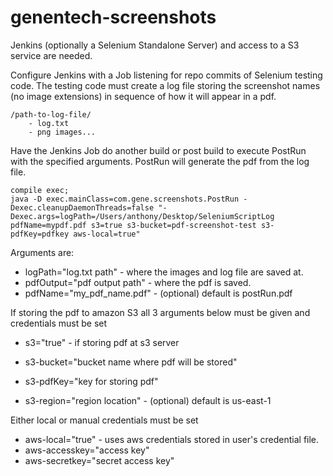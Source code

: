# genentech-screenshots

Jenkins (optionally a Selenium Standalone Server) and access to a S3 service are needed.

Configure Jenkins with a Job listening for repo commits of Selenium testing code. The testing code must create a log file storing the screenshot names (no image extensions) in sequence of how it will appear in a pdf.

```
/path-to-log-file/
    - log.txt
    - png images...
```
    
Have the Jenkins Job do another build or post build to execute PostRun with the specified arguments. PostRun will generate the pdf from the log file.

```
compile exec;
java -D exec.mainClass=com.gene.screenshots.PostRun -Dexec.cleanupDaemonThreads=false "-Dexec.args=logPath=/Users/anthony/Desktop/SeleniumScriptLog pdfName=mypdf.pdf s3=true s3-bucket=pdf-screenshot-test s3-pdfKey=pdfkey aws-local=true"
```

Arguments are:

- logPath="log.txt path" - where the images and log file are saved at.
- pdfOutput="pdf output path" - where the pdf is saved.
- pdfName="my_pdf_name.pdf" - (optional) default is postRun.pdf

If storing the pdf to amazon S3 all 3 arguments below must be given and credentials must be set
- s3="true" - if storing pdf at s3 server
- s3-bucket="bucket name where pdf will be stored"
- s3-pdfKey="key for storing pdf"


- s3-region="region location" - (optional) default is us-east-1

Either local or manual credentials must be set
- aws-local="true" - uses aws credentials stored in user's credential file.
- aws-accesskey="access key"
- aws-secretkey="secret access key"

